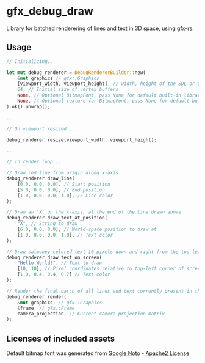 # gfx_debug_draw

Library for batched renderering of lines and text in 3D space, using [gfx-rs](https://github.com/gfx-rs/gfx-rs).

## Usage

```rust
// Initializing...

let mut debug_renderer = DebugRendererBuilder::new(
	&mut graphics // gfx::Graphics
	[viewport_width, viewport_height], // width, height of the SDL or GLFW frame/viewport
	64, // Initial size of vertex buffers
	None, // Optional BitmapFont, pass None for default built-in library font
	None, // Optional texture for BitmapFont, pass None for default built-in library font
).ok().unwrap();

...

// On viewport resized ...

debug_renderer.resize(viewport_width, viewport_height);

...

// In render loop...

// Draw red line from origin along x-axis
debug_renderer.draw_line(
	[0.0, 0.0, 0.0], // Start position
	[5.0, 0.0, 0.0], // End position
	[1.0, 0.0, 0.0, 1.0], // Line color
);

// Draw an 'X' on the x-axis, at the end of the line drawn above.
debug_renderer.draw_text_at_position(
	"X", // String to draw
	[6.0, 0.0, 0.0], // World-space position to draw at
	[1.0, 0.0, 0.0, 1.0], // Text color
);

// Draw salmoney-colored text 10 pixels down and right from the top left corner of the screen
debug_renderer.draw_text_on_screen(
	"Hello World!", // Text to draw
	[10, 10], // Pixel coordinates relative to top-left corner of screen
	[1.0, 0.4, 0.4, 0.7] // Text color
);

// Render the final batch of all lines and text currently present in the vertex/index buffers
debug_renderer.render(
	&mut graphics, // gfx::Graphics
	&frame, // gfx::Frame
	camera_projection, // Current camera projection matrix
);

```

## Licenses of included assets

Default bitmap font was generated from [Google Noto](https://www.google.com/get/noto/) - [Apache2 License](https://github.com/PistonDevelopers/gfx-debug-draw/blob/master/assets/LICENSE-2.0.txt)
